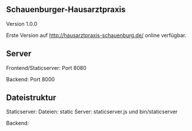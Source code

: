 ## Schauenburger-Hausarztpraxis

Version 1.0.0

Erste Version auf http://hausarztpraxis-schauenburg.de/ online verfügbar.

## Server
Frontend/Staticserver: Port 8080

Backend: Port 8000

## Dateistruktur
Staticserver:
Dateien: static
Server: staticserver.js und bin/staticserver

Backend: